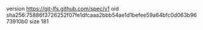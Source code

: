 version https://git-lfs.github.com/spec/v1
oid sha256:75886f3726252f07fe1dfcaaa2bbb54ae1d1befee59a64bfc0d063b9673910b0
size 181
